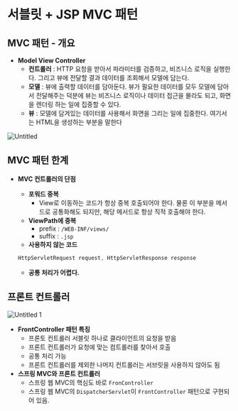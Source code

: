# 서블릿 + JSP MVC 패턴

## MVC 패턴 - 개요

- **Model View Controller**
    - **컨트롤러** : HTTP 요청을 받아서 파라미터를 검증하고, 비즈니스 로직을 실행한다. 그리고 뷰에 전달할 결과 데이터를 조회해서 모델에 담는다.
    - **모델** : 뷰에 출력할 데이터를 담아둔다. 뷰가 필요한 데이터를 모두 모델에 담아서 전달해주는 덕분에 뷰는 비즈니스 로직이나 데이터 접근을 몰라도 되고, 화면을 렌더링 하는 일에 집중할 수 있다.
    - **뷰** : 모델에 담겨있는 데이터를 사용해서 화면을 그리는 일에 집중한다. 여기서는 HTML을 생성하는 부분을 말한다


![Untitled](https://user-images.githubusercontent.com/106054507/190147255-f30a4291-3981-4d91-b96f-c88f3fa9acd7.png)

## MVC 패턴 한계

- **MVC 컨트롤러의 단점**
    - **포워드 중복**
        - View로 이동하는 코드가 항상 중복 호출되어야 한다. 물론 이 부분을 메서드로 공통화해도 되지만, 해당 메서드로 항상 직적 호출해야 한다.
    - **ViewPath에 중복**
        - prefix : `/WEB-INF/views/`
        - suffix : `.jsp`
    - **사용하지 않는 코드**
    
    ```java
    HttpServletRequest request, HttpServletResponse response
    ```
    
    - **공통 처리가 어렵다.**
    

## 프론트 컨트롤러

![Untitled 1](https://user-images.githubusercontent.com/106054507/190147265-904732d5-3ee3-4a6e-9ecb-ce6b6d0cc7cf.png)


- **FrontController 패턴 특징**
    - 프론토 컨트롤러 서블릿 하나로 클라이언트의 요청을 받음
    - 프론트 컨트롤러가 요청에 맞는 컴트롤러를 찾아서 호출
    - 공통 처리 가능
    - 프론트 컨트롤러를 제외한 나머지 컨트롤러는 서브릿을 사용하지 않아도 됨
- **스프링 MVC와 프론트 컨트롤러**
    - 스프링 웹 MVC의 핵심도 바로 `FronController`
    - 스프링 웹 MVC의 `DispatcherServlet`이 `FrontController` 패턴으로 구현되어 있음.
